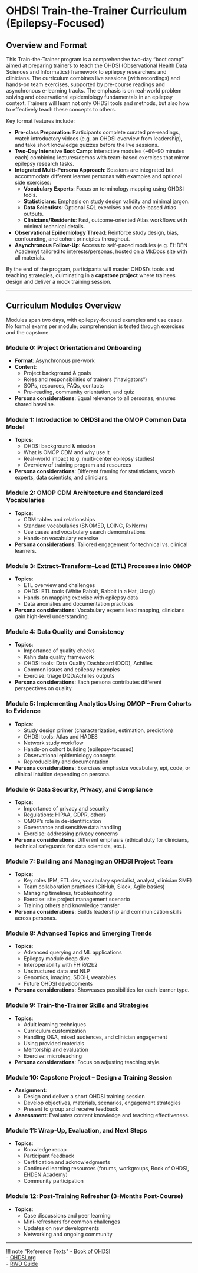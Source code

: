 # OHDSI Train-the-Trainer Curriculum (Epilepsy-Focused)

## Overview and Format
This Train-the-Trainer program is a comprehensive two-day “boot camp” aimed at preparing trainers to teach the OHDSI (Observational Health Data Sciences and Informatics) framework to epilepsy researchers and clinicians. The curriculum combines live sessions (with recordings) and hands-on team exercises, supported by pre-course readings and asynchronous e-learning tracks. The emphasis is on real-world problem solving and observational epidemiology fundamentals in an epilepsy context. Trainers will learn not only OHDSI tools and methods, but also how to effectively teach these concepts to others.  

Key format features include:

- **Pre-class Preparation**: Participants complete curated pre-readings, watch introductory videos (e.g. an OHDSI overview from leadership), and take short knowledge quizzes before the live sessions.
- **Two-Day Intensive Boot Camp**: Interactive modules (~60–90 minutes each) combining lectures/demos with team-based exercises that mirror epilepsy research tasks.
- **Integrated Multi-Persona Approach**: Sessions are integrated but accommodate different learner personas with examples and optional side exercises:
  - **Vocabulary Experts**: Focus on terminology mapping using OHDSI tools.
  - **Statisticians**: Emphasis on study design validity and minimal jargon.
  - **Data Scientists**: Optional SQL exercises and code-based Atlas outputs.
  - **Clinicians/Residents**: Fast, outcome-oriented Atlas workflows with minimal technical details.
- **Observational Epidemiology Thread**: Reinforce study design, bias, confounding, and cohort principles throughout.
- **Asynchronous Follow-Up**: Access to self-paced modules (e.g. EHDEN Academy) tailored to interests/personas, hosted on a MkDocs site with all materials.

By the end of the program, participants will master OHDSI’s tools and teaching strategies, culminating in a **capstone project** where trainees design and deliver a mock training session.

---

## Curriculum Modules Overview
Modules span two days, with epilepsy-focused examples and use cases. No formal exams per module; comprehension is tested through exercises and the capstone.

### Module 0: Project Orientation and Onboarding
- **Format**: Asynchronous pre-work
- **Content**:
  - Project background & goals
  - Roles and responsibilities of trainers (“navigators”)
  - SOPs, resources, FAQs, contacts
  - Pre-reading, community orientation, and quiz
- **Persona considerations**: Equal relevance to all personas; ensures shared baseline.

### Module 1: Introduction to OHDSI and the OMOP Common Data Model
- **Topics**:
  - OHDSI background & mission
  - What is OMOP CDM and why use it
  - Real-world impact (e.g. multi-center epilepsy studies)
  - Overview of training program and resources
- **Persona considerations**: Different framing for statisticians, vocab experts, data scientists, and clinicians.

### Module 2: OMOP CDM Architecture and Standardized Vocabularies
- **Topics**:
  - CDM tables and relationships
  - Standard vocabularies (SNOMED, LOINC, RxNorm)
  - Use cases and vocabulary search demonstrations
  - Hands-on vocabulary exercise
- **Persona considerations**: Tailored engagement for technical vs. clinical learners.

### Module 3: Extract–Transform–Load (ETL) Processes into OMOP
- **Topics**:
  - ETL overview and challenges
  - OHDSI ETL tools (White Rabbit, Rabbit in a Hat, Usagi)
  - Hands-on mapping exercise with epilepsy data
  - Data anomalies and documentation practices
- **Persona considerations**: Vocabulary experts lead mapping, clinicians gain high-level understanding.

### Module 4: Data Quality and Consistency
- **Topics**:
  - Importance of quality checks
  - Kahn data quality framework
  - OHDSI tools: Data Quality Dashboard (DQD), Achilles
  - Common issues and epilepsy examples
  - Exercise: triage DQD/Achilles outputs
- **Persona considerations**: Each persona contributes different perspectives on quality.

### Module 5: Implementing Analytics Using OMOP – From Cohorts to Evidence
- **Topics**:
  - Study design primer (characterization, estimation, prediction)
  - OHDSI tools: Atlas and HADES
  - Network study workflow
  - Hands-on cohort building (epilepsy-focused)
  - Observational epidemiology concepts
  - Reproducibility and documentation
- **Persona considerations**: Exercises emphasize vocabulary, epi, code, or clinical intuition depending on persona.

### Module 6: Data Security, Privacy, and Compliance
- **Topics**:
  - Importance of privacy and security
  - Regulations: HIPAA, GDPR, others
  - OMOP’s role in de-identification
  - Governance and sensitive data handling
  - Exercise: addressing privacy concerns
- **Persona considerations**: Different emphasis (ethical duty for clinicians, technical safeguards for data scientists, etc.).

### Module 7: Building and Managing an OHDSI Project Team
- **Topics**:
  - Key roles (PM, ETL dev, vocabulary specialist, analyst, clinician SME)
  - Team collaboration practices (GitHub, Slack, Agile basics)
  - Managing timelines, troubleshooting
  - Exercise: site project management scenario
  - Training others and knowledge transfer
- **Persona considerations**: Builds leadership and communication skills across personas.

### Module 8: Advanced Topics and Emerging Trends
- **Topics**:
  - Advanced querying and ML applications
  - Epilepsy module deep dive
  - Interoperability with FHIR/i2b2
  - Unstructured data and NLP
  - Genomics, imaging, SDOH, wearables
  - Future OHDSI developments
- **Persona considerations**: Showcases possibilities for each learner type.

### Module 9: Train-the-Trainer Skills and Strategies
- **Topics**:
  - Adult learning techniques
  - Curriculum customization
  - Handling Q&A, mixed audiences, and clinician engagement
  - Using provided materials
  - Mentorship and evaluation
  - Exercise: microteaching
- **Persona considerations**: Focus on adjusting teaching style.

### Module 10: Capstone Project – Design a Training Session
- **Assignment**:
  - Design and deliver a short OHDSI training session
  - Develop objectives, materials, scenarios, engagement strategies
  - Present to group and receive feedback
- **Assessment**: Evaluates content knowledge and teaching effectiveness.

### Module 11: Wrap-Up, Evaluation, and Next Steps
- **Topics**:
  - Knowledge recap
  - Participant feedback
  - Certification and acknowledgments
  - Continued learning resources (forums, workgroups, Book of OHDSI, EHDEN Academy)
  - Community participation

### Module 12: Post-Training Refresher (3-Months Post-Course)
- **Topics**:
  - Case discussions and peer learning
  - Mini-refreshers for common challenges
  - Updates on new developments
  - Networking and ongoing community

---
!!! note "Reference Texts"
    - [Book of OHDSI](https://ohdsi.github.io/TheBookOfOhdsi/)  
    - [OHDSI.org](https://www.ohdsi.org/who-we-are/)  
    - [RWD Guide](https://rwd.guide/)  
